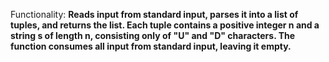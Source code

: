 Functionality: **Reads input from standard input, parses it into a list of tuples, and returns the list. Each tuple contains a positive integer n and a string s of length n, consisting only of "U" and "D" characters. The function consumes all input from standard input, leaving it empty.**